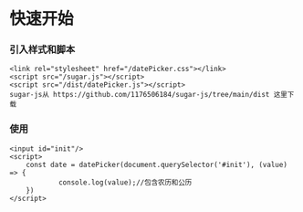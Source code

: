 # 快速开始

### 引入样式和脚本
    <link rel="stylesheet" href="/datePicker.css"></link>
    <script src="/sugar.js"></script>
    <script src="/dist/datePicker.js"></script>
    sugar-js从 https://github.com/1176506184/sugar-js/tree/main/dist 这里下载

### 使用
    <input id="init"/>
    <script>
        const date = datePicker(document.querySelector('#init'), (value) => {
                console.log(value);//包含农历和公历
        })
    </script>